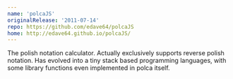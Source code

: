 ```yaml
---
name: 'polcaJS'
originalRelease: '2011-07-14'
repo: https://github.com/edave64/polcaJS
home: http://edave64.github.io/polcaJS/
---
```


The polish notation calculator. Actually exclusively supports reverse polish notation. Has evolved
into a tiny stack based programming languages, with some library functions even implemented in
polca itself.
